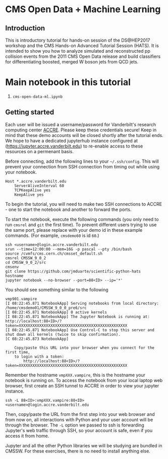 # CMS Open Data + Machine Learning

## Introduction

This is introductory tutorial for hands-on session of the DS@HEP2017 workshop and the CMS Hands-on Advanced Tutorial Session (HATS). It is intended to show you how to analyze simulated and reconstructed pp collision events from the 2011 CMS Open Data release and build classifiers for differentiating boosted, merged W boson jets from QCD jets.

# Main notebook in this tutorial

 1. `cms-open-data-ml.ipynb`

## Getting started

Each user will be issued a username/password for Vanderbilt's research computing center [ACCRE](http://www.accre.vanderbilt.edu). Please keep these credentials secure! Keep in mind that these demo accounts will be closed shortly after the tutorial ends. We hope to have a dedicated jupyterhub instance configured at (https://jupyter.accre.vanderbilt.edu) to re-enable access to these resources on a permenant basis.

Before connecting, add the following lines to your `~/.ssh/config`. This will prevent your connection from SSH connection from timing out while using your notebook.

    Host *.accre.vanderbilt.edu
        ServerAliveInterval 60
        TCPKeepAlive yes
        KeepAlive yes

To begin the tutorial, you will need to make two SSH connections to ACCRE - one to start the notebook and another to forward the ports.

To start the notebook, execute the following commands (you only need to run `cmsrel` and `git` the first time).  To prevent different users trying to use the same port, please replace <ID> with your demo id in these example commands. (For example, `cmsdemo60` is id `60`.)
    
    ssh <username>@login.accre.vanderbilt.edu
    srun --time=12:00:00 --mem=16G -p pascal --pty /bin/bash
    source /cvmfs/cms.cern.ch/cmsset_default.sh
    cmsrel CMSSW_9_0_2
    cd CMSSW_9_0_2/src
    cmsenv
    git clone https://github.com/jmduarte/scientific-python-hats
    hostname
    jupyter notebook --no-browser --port=88<ID> --ip='*'
    
You should see something similar to the following

    vmp901.vampire
    [I 08:22:45.871 NotebookApp] Serving notebooks from local directory: /home/cmsdemo01/CMSSW_9_0_0_pre6/src
    [I 08:22:45.871 NotebookApp] 0 active kernels 
    [I 08:22:45.871 NotebookApp] The Jupyter Notebook is running at: http://localhost:88<ID>/?token=XXXXXXXXXXXXXXXXXXXXXXXXXXXXXXXXXXXXXXXXXXXXXXXX
    [I 08:22:45.871 NotebookApp] Use Control-C to stop this server and shut down all kernels (twice to skip confirmation).
    [C 08:22:45.873 NotebookApp] 
        
        Copy/paste this URL into your browser when you connect for the first time,
        to login with a token:
            http://localhost:88<ID>/?token=XXXXXXXXXXXXXXXXXXXXXXXXXXXXXXXXXXXXXXXXXXXXXXXX

Remember the hostname `vmpXXX.vampire`, this is the hostname your notebook is running on. To access the notebook from your local laptop web browser, first create an SSH tunnel to ACCRE in order to view your jupyter instance.

    ssh -L 88<ID>:vmpXXX.vampire:88<ID> <username>@login.accre.vanderbilt.edu
 
Then, copy/paste the URL from the first step into your web browser and from now on, all interactions with Python and your user account will be through the browser. The `-L` option we passed to ssh is forwarding Jupyter's web traffic through SSH, so your account is safe, even if you access it from home.

Jupyter and all the other Python libraries we will be studying are bundled in CMSSW. For these exercises, there is no need to install anything else.

